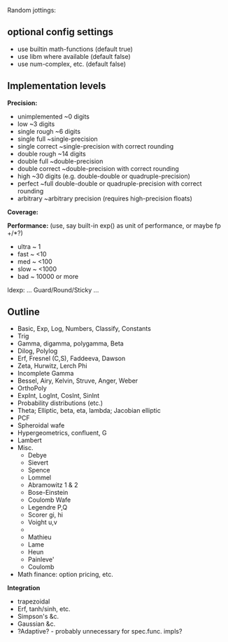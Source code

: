 Random jottings:

## optional config settings
- use builtin math-functions (default true)
- use libm where available (default false)
- use num-complex, etc. (default false)

## Implementation levels

**Precision:**
- unimplemented ~0 digits
- low ~3 digits
- single rough ~6 digits
- single full ~single-precision
- single correct ~single-precision with correct rounding
- double rough ~14 digits
- double full ~double-precision
- double correct ~double-precision with correct rounding
- high ~30 digits (e.g. double-double or quadruple-precision)
- perfect ~full double-double or quadruple-precision with correct rounding
- arbitrary ~arbitrary precision (requires high-precision floats)

**Coverage:**

**Performance:**
(use, say built-in exp() as unit of performance, or maybe fp +/*?)
- ultra ~ 1
- fast ~ <10
- med ~ <100
- slow ~ <1000
- bad ~ 10000 or more

ldexp: ...  Guard/Round/Sticky ...


## Outline
- Basic, Exp, Log, Numbers, Classify, Constants
- Trig
- Gamma, digamma, polygamma, Beta
- Dilog, Polylog
- Erf, Fresnel (C,S), Faddeeva, Dawson
- Zeta, Hurwitz, Lerch Phi
- Incomplete Gamma
- Bessel, Airy, Kelvin, Struve, Anger, Weber
- OrthoPoly
- ExpInt, LogInt, CosInt, SinInt
- Probability distributions (etc.)
- Theta; Elliptic, beta, eta, lambda; Jacobian elliptic
- PCF
- Spheroidal wafe
- Hypergeometrics, confluent, G
- Lambert
- Misc.
  - Debye
  - Sievert
  - Spence
  - Lommel
  - Abramowitz 1 & 2
  - Bose-Einstein
  - Coulomb Wafe
  - Legendre P,Q
  - Scorer gi, hi
  - Voight u,v
  -
  - Mathieu
  - Lame
  - Heun
  - Painleve'
  - Coulomb
- Math finance: option pricing, etc.

**Integration**
- trapezoidal
- Erf, tanh/sinh, etc.
- Simpson's &c.
- Gaussian &c.
- ?Adaptive? - probably unnecessary for spec.func. impls?



